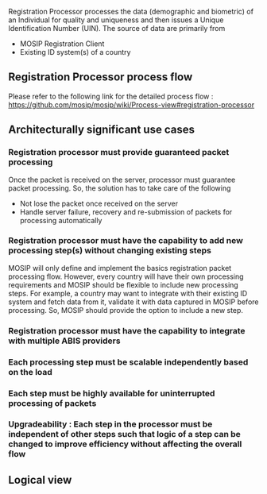 Registration Processor processes the data (demographic and biometric) of an Individual for quality and uniqueness and then issues a Unique Identification Number (UIN). The source of data are primarily from
- MOSIP Registration Client
- Existing ID system(s) of a country

## Registration Processor process flow
Please refer to the following link for the detailed process flow : https://github.com/mosip/mosip/wiki/Process-view#registration-processor

## Architecturally significant use cases
### Registration processor must provide guaranteed packet processing
Once the packet is received on the server, processor must guarantee packet processing. So, the solution has to take care of the following
- Not lose the packet once received on the server
- Handle server failure, recovery and re-submission of packets for processing automatically

### Registration processor must have the capability to add new processing step(s) without changing existing steps
MOSIP will only define and implement the basics registration packet processing flow. However, every country will have their own processing requirements and MOSIP should be flexible to include new processing steps. For example, a country may want to integrate with their existing ID system and fetch data from it, validate it with data captured in MOSIP before processing. So, MOSIP should provide the option to include a new step.

### Registration processor must have the capability to integrate with multiple ABIS providers


### Each processing step must be scalable independently based on the load

### Each step must be highly available for uninterrupted processing of packets

### Upgradeability : Each step in the processor must be independent of other steps such that logic of a step can be changed to improve efficiency without affecting the overall flow

## Logical view